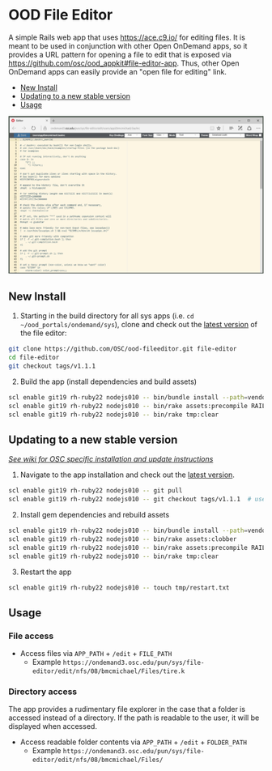 # OOD File Editor

A simple Rails web app that uses https://ace.c9.io/ for editing files. It is meant to be used in conjunction with other Open OnDemand apps, so it provides a URL pattern for opening a file to edit that is exposed via https://github.com/osc/ood_appkit#file-editor-app. Thus, other Open OnDemand apps can easily provide an "open file for editing" link.

* [New Install](#new-install)
* [Updating to a new stable version](#updating-to-a-new-stable-version)
* [Usage](#usage)

![File Explorer Interface](docs/img/001_interface.png)

## New Install

1. Starting in the build directory for all sys apps (i.e. `cd ~/ood_portals/ondemand/sys`), clone and check out the [latest version](https://github.com/OSC/ood-fileeditor/releases) of the file editor:

  ```sh
  git clone https://github.com/OSC/ood-fileeditor.git file-editor
  cd file-editor
  git checkout tags/v1.1.1
  ```
  
2. Build the app (install dependencies and build assets)
 
  ```sh
  scl enable git19 rh-ruby22 nodejs010 -- bin/bundle install --path=vendor/bundle
  scl enable git19 rh-ruby22 nodejs010 -- bin/rake assets:precompile RAILS_ENV=production
  scl enable git19 rh-ruby22 nodejs010 -- bin/rake tmp:clear
  ```
  
## Updating to a new stable version

[_See wiki for OSC specific installation and update instructions_](https://github.com/OSC/ood-fileeditor/wiki)

1. Navigate to the app installation and check out the [latest version]((https://github.com/OSC/ood-fileeditor/releases)).

  ```sh
  scl enable git19 rh-ruby22 nodejs010 -- git pull
  scl enable git19 rh-ruby22 nodejs010 -- git checkout tags/v1.1.1  # use the latest tag
  ```
  
2. Install gem dependencies and rebuild assets

  ```sh
  scl enable git19 rh-ruby22 nodejs010 -- bin/bundle install --path=vendor/bundle
  scl enable git19 rh-ruby22 nodejs010 -- bin/rake assets:clobber
  scl enable git19 rh-ruby22 nodejs010 -- bin/rake assets:precompile RAILS_ENV=production
  scl enable git19 rh-ruby22 nodejs010 -- bin/rake tmp:clear
  ```
  
3. Restart the app
  
  ```sh
  scl enable git19 rh-ruby22 nodejs010 -- touch tmp/restart.txt
  ```
  
## Usage

### File access
    
* Access files via `APP_PATH` + `/edit` + `FILE_PATH`
    * Example `https://ondemand3.osc.edu/pun/sys/file-editor/edit/nfs/08/bmcmichael/Files/tire.k`

### Directory access

The app provides a rudimentary file explorer in the case that a folder is accessed instead of a directory. If the path is readable to the user, it will be displayed when accessed.

* Access readable folder contents via `APP_PATH` + `/edit` + `FOLDER_PATH`
    * Example `https://ondemand3.osc.edu/pun/sys/file-editor/edit/nfs/08/bmcmichael/Files/`
    
